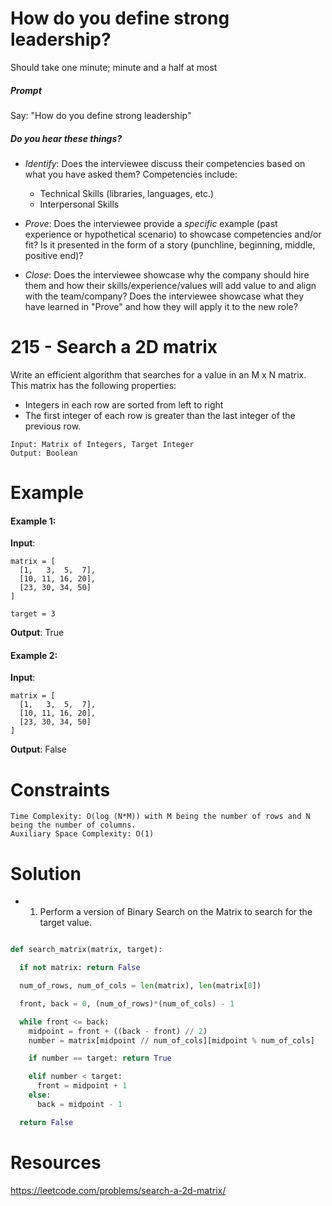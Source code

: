 
# How do you define strong leadership?

Should take one minute; minute and a half at most

##### Prompt

Say: "How do you define strong leadership"

##### Do you hear these things?

- *Identify*: Does the interviewee discuss their competencies based on what you have asked them? Competencies include:
   - Technical Skills (libraries, languages, etc.)
   - Interpersonal Skills  


- *Prove*: Does the interviewee provide a _specific_ example (past experience or hypothetical scenario)  to showcase competencies and/or fit? Is it presented in the form of a story (punchline, beginning, middle, positive end)?


- *Close*: Does the interviewee showcase why the company should hire them and how their skills/experience/values will add value to and align with the team/company? Does the interviewee showcase what they have learned in "Prove" and how they will apply it to the new role?

# 215 - Search a 2D matrix

Write an efficient algorithm that searches for a value in an M x N matrix. This matrix has the following properties:

* Integers in each row are sorted from left to right
* The first integer of each row is greater than the last integer of the previous row.

```
Input: Matrix of Integers, Target Integer
Output: Boolean
```

# Example

#### Example 1:

**Input**:

```
matrix = [
  [1,   3,  5,  7],
  [10, 11, 16, 20],
  [23, 30, 34, 50]
]

target = 3
```

**Output**: True

#### Example 2:

**Input**:

```
matrix = [
  [1,   3,  5,  7],
  [10, 11, 16, 20],
  [23, 30, 34, 50]
]
```

**Output**: False

# Constraints
```
Time Complexity: O(log (N*M)) with M being the number of rows and N being the number of columns.   
Auxiliary Space Complexity: O(1)
```
# Solution

* 1) Perform a version of Binary Search on the Matrix to search for the target value.


```python

def search_matrix(matrix, target):

  if not matrix: return False

  num_of_rows, num_of_cols = len(matrix), len(matrix[0])

  front, back = 0, (num_of_rows)*(num_of_cols) - 1

  while front <= back:
    midpoint = front + ((back - front) // 2)
    number = matrix[midpoint // num_of_cols][midpoint % num_of_cols]

    if number == target: return True

    elif number < target:
      front = midpoint + 1
    else:
      back = midpoint - 1

  return False
```


# Resources
https://leetcode.com/problems/search-a-2d-matrix/
